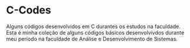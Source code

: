 # C-Codes
Alguns códigos desenvolvidos em C durantes os estudos na faculdade. 
Esta é minha coleção de alguns códigos básicos desenvolvivdos durante meu período na faculdade de Análise e Desenvolvimento de Sistemas.
